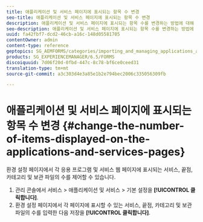 ```yaml
---
title: 애플리케이션 및 서비스 페이지에 표시되는 항목 수 변경
seo-title: 애플리케이션 및 서비스 페이지에 표시되는 항목 수 변경
description: 애플리케이션 및 서비스 페이지에 표시되는 항목 수를 변경하는 방법에 대해 학습합니다.
seo-description: 애플리케이션 및 서비스 페이지에 표시되는 항목 수를 변경하는 방법에 대해 학습합니다.
uuid: fa42fbf7-dcd2-46cb-a16c-148d05581705
contentOwner: admin
content-type: reference
geptopics: SG_AEMFORMS/categories/importing_and_managing_applications_and_archives
products: SG_EXPERIENCEMANAGER/6.5/FORMS
discoiquuid: 7d06f20d-0fbd-447c-8c78-bf6ce0ceed31
translation-type: tm+mt
source-git-commit: a3c303d4e3a85e1b2e794bec2006c335056309fb

---
```



# 애플리케이션 및 서비스 페이지에 표시되는 항목 수 변경 {#change-the-number-of-items-displayed-on-the-applications-and-services-pages}

환경 설정 페이지에서 각 응용 프로그램 및 서비스 웹 페이지에 표시되는 서비스, 끝점, 카테고리 및 보관 파일의 수를 제어할 수 있습니다.

1. 관리 콘솔에서 서비스 > 애플리케이션 및 서비스 > 기본 설정을 **[!UICONTROL 클릭합니다]**.
1. 환경 설정 페이지에서 각 페이지에 표시할 수 있는 서비스, 끝점, 카테고리 및 보관 파일의 수를 입력한 다음 저장을 **[!UICONTROL 클릭합니다]**.

